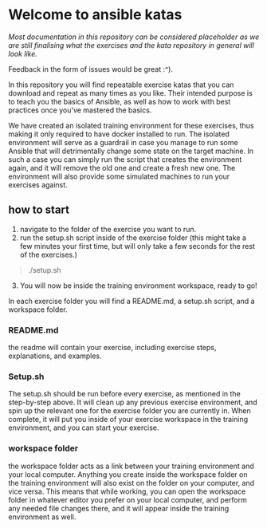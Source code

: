 # Welcome to ansible katas

<em>Most documentation in this repository can be considered placeholder as we are still finalising what the exercises and the kata repository in general will look like. </em>

Feedback in the form of issues would be great :^). 

In this repository you will find repeatable exercise katas that you can download and repeat as many times as you like. Their intended purpose is to teach you the basics of Ansible, as well as how to work with best practices once you've mastered the basics. 

We have created an isolated training environment for these exercises, thus making it only required to have docker installed to run. The isolated environment will serve as a guardrail in case you manage to run some Ansible that will detrimentally change some state on the target machine. In such a case you can simply run the script that creates the environment again, and it will remove the old one and create a fresh new one. The environment will also provide some simulated machines to run your exercises against. 

## how to start

1. navigate to the folder of the exercise you want to run.
2. run the setup.sh script inside of the exercise folder (this might take a few minutes your first time, but will only take a few seconds for the rest of the exercises.) 
>./setup.sh
3. You will now be inside the training environment workspace, ready to go!


In each exercise folder you will find a README.md, a setup.sh script, and a workspace folder.

### README.md

the readme will contain your exercise, including exercise steps, explanations, and examples.

### Setup.sh

The setup.sh should be run before every exercise, as mentioned in the step-by-step above. It will clean up any previous exercise environment, and spin up the relevant one for the exercise folder you are currently in. When complete, it will put you inside of your exercise workspace in the training environment, and you can start your exercise.

### workspace folder

the workspace folder acts as a link between your training environment and your local computer. Anything you create inside the workspace folder on the training environment will also exist on the folder on your computer, and vice versa. This means that while working, you can open the workspace folder in whatever editor you prefer on your local computer, and perform any needed file changes there, and it will appear inside the training environment as well.
